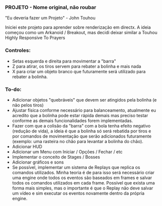 ### PROJETO - Nome original, não roubar

"Eu deveria fazer um Projeto" - John Touhou

Iniciei este projeto para aprender sobre renderização em directx. A ideia começou como um Arkanoid / Breakout, mas decidi deixar similar a Touhou Highly Responsive To Prayers

### Controles:

- Setas esquerda e direita para movimentar a "barra"
- Z para atirar, os tiros servem para rebater a bolinha e mais nada
- X para criar um objeto branco que futuramente será utilizado para rebater a bolinha.

### To-do:

- Adicionar objetos "quebráveis" que devem ser atingidos pela bolinha (e não pelos tiros)
- Ajustar física conforme necessário para balanceamento, atualmente eu acredito que a bolinha pode estar rápida demais mas preciso testar conforme as demais funcionalidades forem implementadas.
- Fazer com que a colisão da "barra" com a bola tenha efeito negativo (redução de vida), a ideia é que a bolinha só será rebatida por tiros e por comandos de movimentação que serão adicionados futuramente (exemplo: uma rasteira no chão para levantar a bolinha do chão).
- Adicionar HUD
- Adicionar um Menu com Iniciar / Opções / Fechar / etc
- Implementar o conceito de Stages / Bosses
- Adicionar gráficos e sons
- Se possível, implementar um sistema de Replays que replica os comandos utilizados. Minha teoria é de para isso será necessário criar uma engine onde todos os eventos são baseados em frames e salvar todos os comandos utilizados em cada frame. Possível que exista uma forma mais simples, mas o importante é que o Replay não deve salvar um vídeo e sim executar os eventos novamente dentro da própria engine.
